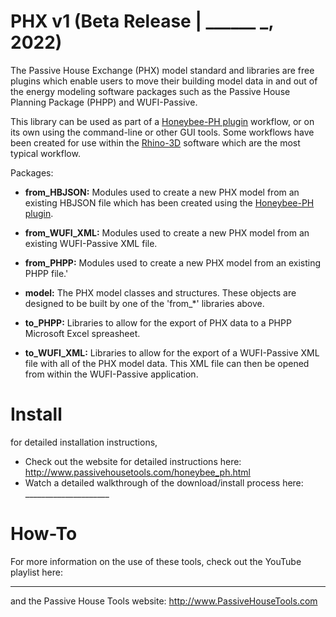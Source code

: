 # PHX v1 (Beta Release | ______ _, 2022)
The Passive House Exchange (PHX) model standard and libraries are free plugins which enable users to move their building model data in and out of the energy modeling software packages such as the Passive House Planning Package (PHPP) and WUFI-Passive. 

This library can be used as part of a [Honeybee-PH plugin](https://github.com/PH-Tools/honeybee_ph) workflow, or on its own using the command-line or other GUI tools. Some workflows have been created for use within the [Rhino-3D](https://www.rhino3d.com/) software which are the most typical workflow.

Packages:
- **from_HBJSON:** Modules used to create a new PHX model from an existing HBJSON file which has been created using the [Honeybee-PH plugin](https://github.com/PH-Tools/honeybee_ph).

- **from_WUFI_XML:** Modules used to create a new PHX model from an existing WUFI-Passive XML file.

- **from_PHPP:** Modules used to create a new PHX model from an existing PHPP file.'

- **model:** The PHX model classes and structures. These objects are designed to be built by one of the 'from_*' libraries above.

- **to_PHPP:** Libraries to allow for the export of PHX data to a PHPP Microsoft Excel spreasheet.

- **to_WUFI_XML:** Libraries to allow for the export of a WUFI-Passive XML file with all of the PHX model data. This XML file can then be opened from within the WUFI-Passive application.

# Install
for detailed installation instructions,
* Check out the website for detailed instructions here: http://www.passivehousetools.com/honeybee_ph.html
* Watch a detailed walkthrough of the download/install process here: _____________________

# How-To
For more information on the use of these tools, check out the YouTube playlist here:
_______________

and the Passive House Tools website:
http://www.PassiveHouseTools.com
